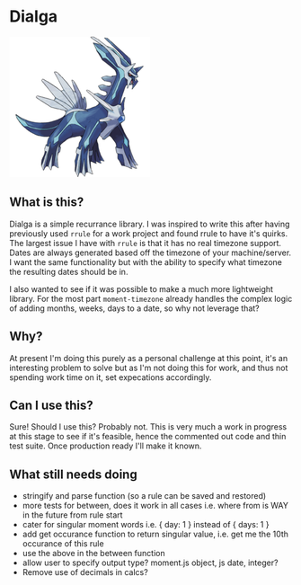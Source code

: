 # Dialga

![dialga](./docs/dialga.png)

## What is this?

Dialga is a simple recurrance library. I was inspired to write this after having previously used `rrule` for a work project and found rrule to have it's quirks. The largest issue I have with `rrule` is that it has no real timezone support. Dates are always generated based off the timezone of your machine/server. I want the same functionality but with the ability to specify what timezone the resulting dates should be in.

I also wanted to see if it was possible to make a much more lightweight library. For the most part `moment-timezone` already handles the complex logic of adding months, weeks, days to a date, so why not leverage that?

## Why?

At present I'm doing this purely as a personal challenge at this point, it's an interesting problem to solve but as I'm not doing this for work, and thus not spending work time on it, set expecations accordingly.

## Can I use this?

Sure! Should I use this? Probably not. This is very much a work in progress at this stage to see if it's feasible, hence the commented out code and thin test suite. Once production ready I'll make it known.

## What still needs doing

* stringify and parse function (so a rule can be saved and restored)
* more tests for between, does it work in all cases i.e. where from is WAY in the future from rule start
* cater for singular moment words i.e. { day: 1 } instead of { days: 1 }
* add get occurance function to return singular value, i.e. get me the 10th occurance of this rule
* use the above in the between function
* allow user to specify output type? moment.js object, js date, integer?
* Remove use of decimals in calcs?
